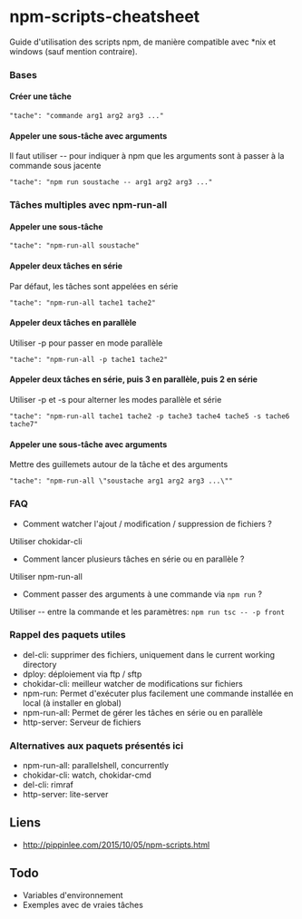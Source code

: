 # npm-scripts-cheatsheet

Guide d'utilisation des scripts npm, de manière compatible avec *nix et windows (sauf mention contraire).

### Bases

#### Créer une tâche
```"tache": "commande arg1 arg2 arg3 ..."```

#### Appeler une sous-tâche avec arguments
Il faut utiliser -- pour indiquer à npm que les arguments sont à passer à la commande sous jacente

```"tache": "npm run soustache -- arg1 arg2 arg3 ..."```


### Tâches multiples avec npm-run-all

#### Appeler une sous-tâche
```"tache": "npm-run-all soustache"```

#### Appeler deux tâches en série
Par défaut, les tâches sont appelées en série

```"tache": "npm-run-all tache1 tache2"```

#### Appeler deux tâches en parallèle
Utiliser -p pour passer en mode parallèle

```"tache": "npm-run-all -p tache1 tache2"```

#### Appeler deux tâches en série, puis 3 en parallèle, puis 2 en série
Utiliser -p et -s pour alterner les modes parallèle et série

```"tache": "npm-run-all tache1 tache2 -p tache3 tache4 tache5 -s tache6 tache7"```

#### Appeler une sous-tâche avec arguments
Mettre des guillemets autour de la tâche et des arguments

```"tache": "npm-run-all \"soustache arg1 arg2 arg3 ...\""```

### FAQ

* Comment watcher l'ajout / modification / suppression de fichiers ?

Utiliser chokidar-cli

* Comment lancer plusieurs tâches en série ou en parallèle ?

Utiliser npm-run-all

* Comment passer des arguments à une commande via ```npm run``` ?

Utiliser -- entre la commande et les paramètres: ```npm run tsc -- -p front```

### Rappel des paquets utiles
* del-cli: supprimer des fichiers, uniquement dans le current working directory
* dploy: déploiement via ftp / sftp
* chokidar-cli: meilleur watcher de modifications sur fichiers
* npm-run: Permet d'exécuter plus facilement une commande installée en local (à installer en global)
* npm-run-all: Permet de gérer les tâches en série ou en parallèle
* http-server: Serveur de fichiers

### Alternatives aux paquets présentés ici
* npm-run-all: parallelshell, concurrently
* chokidar-cli: watch, chokidar-cmd
* del-cli: rimraf
* http-server: lite-server

## Liens
* http://pippinlee.com/2015/10/05/npm-scripts.html

## Todo
* Variables d'environnement
* Exemples avec de vraies tâches
